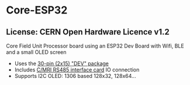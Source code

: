 # Core-ESP32
## License: CERN Open Hardware Licence v1.2

Core Field Unit Processor board using an ESP32 Dev Board with Wifi, BLE and a small OLED screen

  * Uses the [30-pin (2x15) "DEV" package](https://www.ebay.com/itm/333414813426)
  * Includes [C/MRI RS485 interface card](https://spcoast.github.io/pages/CMRI-Bus-Interface.html) IO connection
  * Supports I2C OLED: 1306 based 128x32, 128x64...

